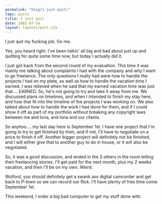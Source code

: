 ```yaml
---
permalink: "blog/i-just-quit/"
tags: posts
title: I just quit
date: 2001-07-24
layout: layouts/post.njk
---
```


I just quit my fucking job. Go me.

Yes, you heard right. I've been talkin' all big and bad about just up and quitting for quite some time now, but today I actually did it.

I just got back from the second round of my evaluation. This time it was mainly me talking about complaints I had with the company and why I want to go freelance. The only questions I really had were how to handle the projects I had on my plate, as well as how to handle the vacation time I earned. I was relieved when he said that my earned vacation time was just that.... EARNED. So, he's not going to try and take it away from me. We discussed plans on timelines, and when I intended to finish my stay here, and how that fit into the timeline of the projects I was working on. We also talked about how to handle the work I had done for them, and if I could show it off as part of my portfolio without breaking any copyright laws between me and Iona, and Iona and our clients.

So anyhoo.... my last day here is September 1st. I have one project that I'm going to try to get finished by then, and if not, I'll have to negotiate on a price to finish it off. Another bigger project will definitely not be finished, and I will either give that to another guy to do in house, or it will also be negotiated. 

So, it was a good discussion, and ended in the 3 others in the room telling their freelancing stories. I'll get paid for the next month, plus my 2 weeks vacation, and then I'll be on my own. Weird.

Wolford, you should definitely get a swank ass digital camcorder and get back to P-town so we can record our flick. I'll have plenty of free time come September 1st. 

This weekend, I order a big bad computer to get my stuff done with.